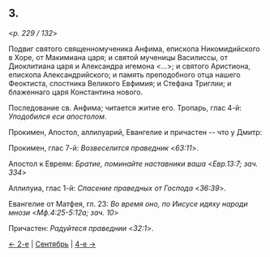 
## 3.

<*p. 229 / 132*>

Подвиг святого священномученика Анфима, епископа Никомидийского в Хоре, от Макимиана царя; 
и святой мученицы Василиссы, от Диоклитиана царя и Александра игемона <...>;
и святого Аристиона, епископа Александрийского;
и память преподобного отца нашего Феоктиста, спостника Великого Евфимия;
и Стефана Триглии;
и блаженнаго царя Константина нового. 

Последование св. Анфима; читается житие его. Тропарь, глас 4-й: *Уподобился еси апостолом*.

Прокимен, Апостол, аллилуарий, Евангелие и причастен -- что у Дмитр:

Прокимен, глас 7-й: *Возвеселится праведник* <*63:11*>. 

Апостол к Евреям: *Братие, поминайте наставники ваша* <*Евр.13:7; зач. 334*>

Аллилуиа, глас 1-й: *Спасение праведных от Господа* <*36:39*>. 

Евангелие от Матфея, гл. 23: *Во время оно, по Иисусе идяху народи мнози* <*Мф.4:25-5:12a; зач. 10*>

Причастен: *Радуйтеся праведнии* <*32:1*>.

[← 2-е](09_02_GMT.ru.md) | [Сентябрь](README.md#3-й) | [4-е →](09_04_GMT.ru.md)

